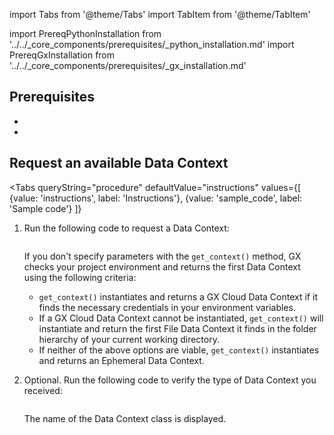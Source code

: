 import Tabs from '@theme/Tabs'
import TabItem from '@theme/TabItem'

import PrereqPythonInstallation from '../../_core_components/prerequisites/_python_installation.md'
import PrereqGxInstallation from '../../_core_components/prerequisites/_gx_installation.md'

## Prerequisites

- <PrereqPythonInstallation/>
- <PrereqGxInstallation/> 

## Request an available Data Context

<Tabs 
   queryString="procedure"
   defaultValue="instructions"
   values={[
      {value: 'instructions', label: 'Instructions'},
      {value: 'sample_code', label: 'Sample code'}
   ]}
>

<TabItem value="instructions" label="Instructions">

1. Run the following code to request a Data Context:

   ```python title='Python input' name="core/set_up_a_gx_environment/_create_a_data_context/quick_start.py import great_expectations and get a context"
   ```

   If you don't specify parameters with the `get_context()` method, GX checks your project environment and returns the first Data Context using the following criteria:

   - `get_context()` instantiates and returns a GX Cloud Data Context if it finds the necessary credentials in your environment variables.
   - If a GX Cloud Data Context cannot be instantiated, `get_context()` will instantiate and return the first File Data Context it finds in the folder hierarchy of your current working directory.
   - If neither of the above options are viable, `get_context()` instantiates and returns an Ephemeral Data Context.

2. Optional. Run the following code to verify the type of Data Context you received:

   ```python title="Python input" name="core/set_up_a_gx_environment/_create_a_data_context/quick_start.py check_context_type"
   ```

   The name of the Data Context class is displayed.

</TabItem>

<TabItem value="sample_code" label="Sample code">

```python title="Python input" name="core/set_up_a_gx_environment/_create_a_data_context/quick_start.py full example code"
```

</TabItem>

</Tabs>